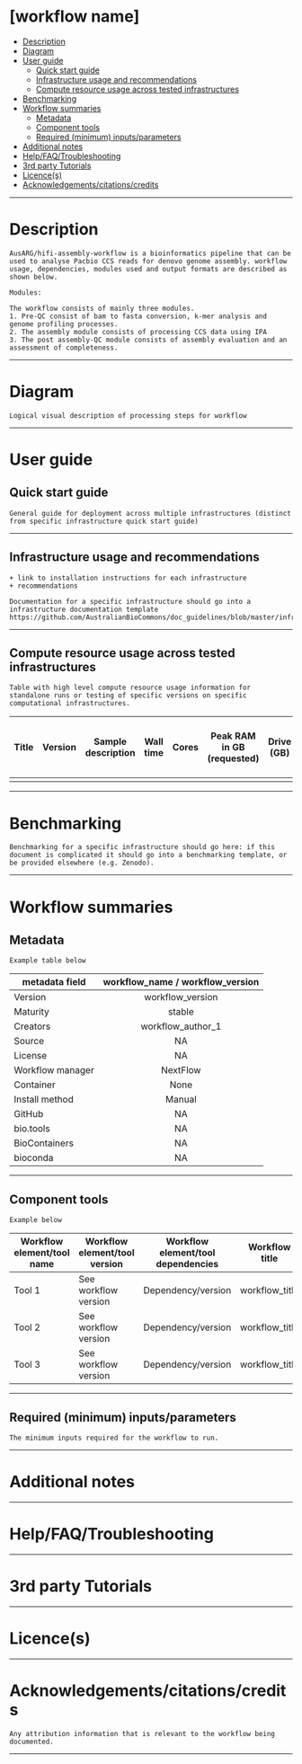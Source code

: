 [workflow name]
===========

  - [Description](#description)
  - [Diagram](#diagram)
  - [User guide](#user-guide)
      - [Quick start guide](#quick-start-guide)
      - [Infrastructure usage and
        recommendations](#infrastructure-usage-and-recommendations)
      - [Compute resource usage across tested
        infrastructures](#compute-resource-usage-across-tested-infrastructures)
  - [Benchmarking](#benchmarking)
  - [Workflow summaries](#workflow-summaries)
      - [Metadata](#metadata)
      - [Component tools](#component-tools)
      - [Required (minimum)
        inputs/parameters](#required-minimum-inputsparameters)
  - [Additional notes](#additional-notes)
  - [Help/FAQ/Troubleshooting](#helpfaqtroubleshooting)
  - [3rd party Tutorials](#3rd-party-tutorials)
  - [Licence(s)](#licences)
  - [Acknowledgements/citations/credits](#acknowledgementscitationscredits)

---

# Description

```
AusARG/hifi-assembly-workflow is a bioinformatics pipeline that can be used to analyse Pacbio CCS reads for denovo genome assembly. workflow usage, dependencies, modules used and output formats are described as shown below.

Modules:

The workflow consists of mainly three modules. 
1. Pre-QC consist of bam to fasta conversion, k-mer analysis and genome profiling processes.
2. The assembly module consists of processing CCS data using IPA
3. The post assembly-QC module consists of assembly evaluation and an assessment of completeness.

```

---

# Diagram

```
Logical visual description of processing steps for workflow
```

---

# User guide

## Quick start guide

```
General guide for deployment across multiple infrastructures (distinct from specific infrastructure quick start guide) 
```

---

## Infrastructure usage and recommendations

```
+ link to installation instructions for each infrastructure 
+ recommendations
    
Documentation for a specific infrastructure should go into a infrastructure documentation template
https://github.com/AustralianBioCommons/doc_guidelines/blob/master/infrastructure_optimisation.md
```

---

## Compute resource usage across tested infrastructures

```
Table with high level compute resource usage information for standalone runs or testing of specific versions on specific computational infrastructures.
```

| Title | Version | Sample description | Wall time | Cores | Peak RAM in GB (requested) | Drive (GB) | HPC-HTC | If HPC-HTC is other, specify | Scheduler | Year-Month |
| ----- | ------- | ------------------ | --------- | ----- | -------------------------- | ---------- | ------- | ---------------------------- | --------- | ---------- |
|       |         |                    |           |       |                            |            |         |                              |           |            |

---

# Benchmarking

```
Benchmarking for a specific infrastructure should go here: if this document is complicated it should go into a benchmarking template, or be provided elsewhere (e.g. Zenodo). 
```

---

# Workflow summaries

## Metadata

```
Example table below 
```

|metadata field     | workflow_name / workflow_version  |
|-------------------|:---------------------------------:|
|Version            | workflow_version                  |
|Maturity           | stable                            |
|Creators           | workflow_author_1                 |
|Source             | NA                                |
|License            | NA                                |
|Workflow manager   | NextFlow                          |
|Container          | None                              |
|Install method     | Manual                            |
|GitHub             | NA                                |
|bio.tools 	        | NA                                |
|BioContainers      | NA                                | 
|bioconda           | NA                                |

---

## Component tools

```
Example below 
```
| Workflow element/tool name | Workflow element/tool version | Workflow element/tool dependencies | Workflow title |
|--------------------------|-----------------------------|----------------------------------|----------------|
|Tool 1                    |See workflow version         |Dependency/version                |workflow_title  |
|Tool 2                    |See workflow version         |Dependency/version                |workflow_title  |
|Tool 3                    |See workflow version         |Dependency/version                |workflow_title  |
---

## Required (minimum) inputs/parameters

```
The minimum inputs required for the workflow to run.
```

---

# Additional notes

---

# Help/FAQ/Troubleshooting

---

# 3rd party Tutorials 

---

# Licence(s)

---

# Acknowledgements/citations/credits

```
Any attribution information that is relevant to the workflow being documented.
```

---

